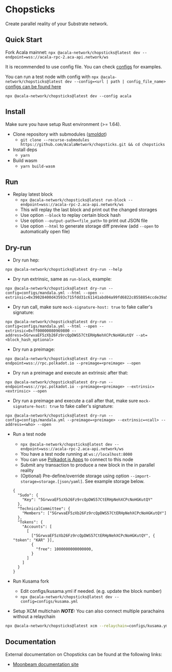 # Chopsticks

Create parallel reality of your Substrate network.

## Quick Start

Fork Acala mainnet: `npx @acala-network/chopsticks@latest dev --endpoint=wss://acala-rpc-2.aca-api.network/ws`

It is recommended to use config file. You can check [configs](configs/) for examples.

You can run a test node with config with `npx @acala-network/chopsticks@latest dev --config=<url | path | config_file_name>` [configs can be found here](configs/)

`npx @acala-network/chopsticks@latest dev --config acala`

## Install

Make sure you have setup Rust environment (>= 1.64).

- Clone repository with submodules ([smoldot](https://github.com/paritytech/smoldot))
  - `git clone --recurse-submodules https://github.com/AcalaNetwork/chopsticks.git && cd chopsticks`
- Install deps
  - `yarn`
- Build wasm
  - `yarn build-wasm`

## Run

- Replay latest block
  - `npx @acala-network/chopsticks@latest run-block --endpoint=wss://acala-rpc-2.aca-api.network/ws`
  - This will replay the last block and print out the changed storages
  - Use option `--block` to replay certain block hash
  - Use option `--output-path=<file_path>` to print out JSON file
  - Use option `--html` to generate storage diff preview (add `--open` to automatically open file)

## Dry-run

- Dry run hep:
 ```
 npx @acala-network/chopsticks@latest dry-run --help
 ```

- Dry run extrinsic, same as `run-block`, example:
```
npx @acala-network/chopsticks@latest dry-run --config=configs/mandala.yml --html --open --extrinsic=0x39028400d43593c715fdd31c61141abd04a99fd6822c8558854ccde39a5684e7a56da27d01183abac17ff331f8b65dbeddd27f014dedd892020cfdc6c40b574f6930f8cf391bde95997ae2edc5b1192a4036ea97804956c4b5497175c8d68b630301685889450200000a00008eaf04151687736326c9fea17e25fc5287613693c912909cb226aa4794f26a480284d717
```

- Dry run call, make sure `mock-signature-host: true` to fake caller's signature:
```
npx @acala-network/chopsticks@latest dry-run --config=configs/mandala.yml --html --open --extrinsic=0xff00000080969800 --address=5GrwvaEF5zXb26Fz9rcQpDWS57CtERHpNehXCPcNoHGKutQY --at=<block_hash_optional>
```

- Dry run a preimage:
 ```
npx @acala-network/chopsticks@latest dry-run --endpoint=wss://rpc.polkadot.io --preimage=<preimage> --open
 ```

- Dry run a preimage and execute an extrinsic after that:
```
npx @acala-network/chopsticks@latest dry-run --endpoint=wss://rpc.polkadot.io --preimage=<preimage> --extrinsic=<extrinsic> --open
```

- Dry run a preimage and execute a call after that, make sure `mock-signature-host: true` to fake caller's signature:
 ```
npx @acala-network/chopsticks@latest dry-run --config=configs/mandala.yml --preimage=<preimage> --extrinsic=<call> --address=<who> --open
 ```

- Run a test node
  - `npx @acala-network/chopsticks@latest dev --endpoint=wss://acala-rpc-2.aca-api.network/ws`
  - You have a test node running at `ws://localhost:8000`
  - You can use [Polkadot.js Apps](https://polkadot.js.org/apps/) to connect to this node
  - Submit any transaction to produce a new block in the in parallel reality
  - (Optional) Pre-define/override storage using option `--import-storage=storage.[json/yaml]`. See example storage below.

  ```json5
  {
    "Sudo": {
      "Key": "5GrwvaEF5zXb26Fz9rcQpDWS57CtERHpNehXCPcNoHGKutQY"
    },
    "TechnicalCommittee": {
      "Members": ["5GrwvaEF5zXb26Fz9rcQpDWS57CtERHpNehXCPcNoHGKutQY"]
    },
    "Tokens": {
      "Accounts": [
        [
          ["5GrwvaEF5zXb26Fz9rcQpDWS57CtERHpNehXCPcNoHGKutQY", { "token": "KAR" }],
          {
            "free": 1000000000000000,
          }
        ]
      ]
    }
  }
  ```

- Run Kusama fork
  - Edit configs/kusama.yml if needed. (e.g. update the block number)
  - `npx @acala-network/chopsticks@latest dev --config=configs/kusama.yml`

- Setup XCM multichain
**_NOTE:_** You can also connect multiple parachains without a relaychain

```bash
npx @acala-network/chopsticks@latest xcm --relaychain=configs/kusama.yml --parachain=configs/karura.yml --parachain=configs/statemine.yml
```

## Documentation

External documentation on Chopsticks can be found at the following links:

- [Moonbeam documentation site](https://docs.moonbeam.network/builders/build/substrate-api/chopsticks/)
